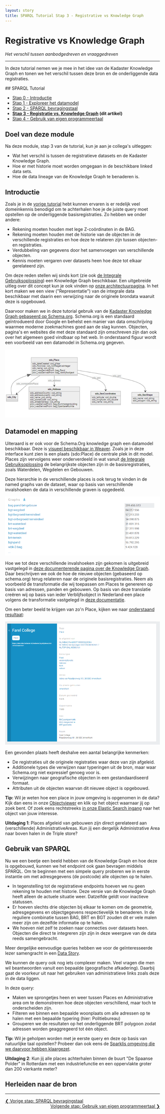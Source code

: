 ```yaml
---
layout: story
title: SPARQL Tutorial Stap 3 - Registrative vs Knowledge Graph
---
```


# Registrative vs Knowledge Graph

*Het verschil tussen aanbodgedreven en vraaggedreven*

***

In deze tutorial nemen we je mee in het idee van de Kadaster Knowledge Graph en tonen we het verschil tussen deze bron en de onderliggende data registraties.

<div class="textbox" markdown="1">
## SPARQL Tutorial

- [Stap 0 - Introductie](/developer/sparql/tutorial/0-Introductie)
- [Stap 1 - Exploreer het datamodel](/developer/sparql/tutorial/1-Exploreer-het-datamodel)
- [Stap 2 - SPARQL bevragingstaal](/developer/sparql/tutorial/2-SPARQL)
- **[Stap 3 - Registratie vs. Knowledge Graph](/developer/sparql/tutorial/3-Registratie-vs-Knowledge-Graph) (dit artikel)**
- [Stap 4 - Gebruik van eigen programmeertaal](/developer/sparql/tutorial/4-Gebruik-eigen-programmeertaal)

</div>

## Doel van deze module

Na deze module, stap 3 van de tutorial, kun je aan je collega's uitleggen:

- Wat het verschil is tussen de registratieve datasets en de Kadaster Knowledge Graph.
- Hoe er met historie moet worden omgegaan in de beschikbare linked data sets.
- Hoe de data lineage van de Knowledge Graph te benaderen is.

## Introductie

Zoals je in de [vorige tutorial](/developer/sparql/tutorial/2-SPARQL) hebt kunnen ervaren is er redelijk veel domeinkennis benodigd om te achterhalen hoe je de juiste query moet opstellen op de onderliggende basisregistraties.
Zo hebben we onder andere:

- Rekening moeten houden met lege Z-coördinaten in de BAG.
- Rekening moeten houden met de historie van de objecten in de verschillende registraties en hoe deze te relateren zijn tussen objecten- en registraties.
- Verdubbeling van gegevens door het samenvoegen van verschillende objecten.
- Kennis moeten vergaren over datasets heen hoe deze tot elkaar gerelateerd zijn.

Om deze reden stellen wij sinds kort (zie ook [de Integrale Gebruiksoplossing](/cases/integralegebruiksoplossing)) een Knowledge Graph beschikbaar. Een uitgebreide uitleg over dit concept kun je ook vinden op [onze architectuurpagina](/demonstrators/architectuur-selfservice/KnowledgeGraph/). In het kort maken we een view ("Representatie") van de integrale data beschikbaar met daarin een verwijzing naar de originele brondata waaruit deze is opgebouwd.

Daarvoor maken we in deze tutorial gebruik van de [Kadaster Knowledge Graph gebaseerd op Schema.org](https://data.labs.kadaster.nl/kadaster/kg). Schema.org is een standaard geïntrodueerd door Google en behelst een manier van data omschrijving waarmee moderne zoekmachines goed aan de slag kunnen. Objecten, pagina's en websites die met deze standaard zijn omschreven zijn dan ook over het algemeen goed vindbaar op het web. In onderstaand figuur wordt een voorbeeld van een datamodel in Schema.org gegeven.

![Mermaid schema.org](/assets/images/mermaid-sdo-model.png)

## Datamodel en mapping

Uiteraard is er ook voor de Schema.Org knowledge graph een datamodel beschikbaar. Deze is [visueel beschikbaar in Weaver](https://kadaster.wvr.io/kg-kadaster/home). Zoals je in deze interface kunt zien is een plaats (sdo:Place) de centrale plek in dit model. Places zijn vervolgens weer onderverdeeld in wat vanuit [de Integrale Gebruiksoplossing](/cases/integralegebruiksoplossing) de belangrijkste objecten zijn in de basisregistraties, zoals Waterdelen, Wegdelen en Gebouwen.

Deze hierarchie in de verschillende places is ook terug te vinden in de named graphs van de dataset, waar op basis van verschillende invalshoeken de data in verschillende graven is opgedeeld.

![Graphs schema.org](/assets/images/graphs-kkg.PNG)

Hoe we tot deze verschillende invalshoeken zijn gekomen is uitgebreid vastgelegd in [deze documenterende pagina over de Knowledge Graph](/demonstrators/architectuur-selfservice/KnowledgeGraph/). Daar beschrijven we ook de hoe de nieuwe objecten (gebaseerd op schema.org) terug relateren naar de originele basisregistraties. Neem als voorbeeld de transformatie die wij toepassen om Places te genereren op basis van adressen, panden en gebouwen. Op basis van deze translatie creëren wij op basis van ieder Verblijfsobject in Nederland een place volgens de transformatie vastgelegd in [deze documentatie](https://labs.kadaster.nl/demonstrators/architectuur-selfservice/KnowledgeGraph/#41-van-gebouwpand-naar-schemaorg-place-visuele-weergave).

Om een beter beeld te krijgen van zo'n Place, kijken we naar [onderstaand resultaat](https://data.labs.kadaster.nl/kadaster/kg/id/place/0307010000402601):

![Voorbeeld Adres Place](/assets/images/Voorbeeld-place-kkg.PNG)

Een gevonden plaats heeft deshalve een aantal belangrijke kenmerken:

- De registraties uit de originele registraties waar deze van zijn afgeleid.
- Additionele types die verwijzen naar typeringen uit de bron, maar waar Schema.org niet expressief genoeg voor is.
- Verwijzingen naar geografische objecten in een gestandaardiseerd formaat.
- Attributen uit de objecten waarvan dit nieuwe object is opgebouwd.

**Tip:** Wil je weten hoe een place in jouw omgeving is opgenomen in de data? Kijk dan eens in onze [Objectviewer](https://labs.kadaster.nl/demonstrators/objectviewer) en klik op het object waarnaar jij op zoek bent. Of zoek eens rechtstreeks [in onze Elastic Search ingang](https://data.labs.kadaster.nl/kadaster/kg/search/search) naar het object van jouw interesse.

<div class="textbox" markdown="2">
    <b>Uitdaging 1</b>: Places afgeleid van gebouwen zijn direct gerelateerd aan (verschillende) AdministrativeAreas. Kun jij een dergelijk Administrative Area naar boven halen in de Triple store?
</div>

## Gebruik van SPARQL

Nu we een beetje een beeld hebben van de Knowledge Graph en hoe deze is opgebouwd, kunnen we het endpoint ook gaan bevragen middels SPARQL. Om te beginnen met een simpele query proberen we in eerste instantie om met adresgegevens (de postcode) alle objecten op te halen.

<query data-config-ref="https://data.labs.kadaster.nl/dst/-/queries/Tutorial3-KnowledgeGraph-Adresgegevens/4">
</query>

- In tegenstelling tot de registratieve endpoints hoeven we nu geen rekening te houden met historie. Deze versie van de Knowledge Graph heeft alleen de actuele situatie weer. Datzelfde geldt voor inactieve statussen.
- Er hoeven slechts drie objecten bij elkaar te komen om de geometrie, adresgegevens en objectgegevens respectievelijk te benaderen. In de reguliere combinatie tussen BAG, BRT en BGT zouden dit er vele malen meer zijn om dezelfde informatie op te halen.
- We hoeven niet zelf te zoeken naar connecties over datasets heen. Objecten die direct te integreren zijn zijn in deze weergave van de data reeds samengebracht.

Meer dergelijke eenvoudige queries hebben we voor de geïnteresseerde lezer samengracht in een [Data Story](https://data.labs.kadaster.nl/kadaster/-/stories/algemene-queries-voor-kg-gebruik).

We kunnen de query ook nog iets complexer maken. Veel vragen die men wil beantwoorden vanuit een bepaalde (geografische afkadering). Daarbij gaat de voorkeur uit naar het gebruiken van administratieve links zoals deze in de data liggen.

<query data-config-ref="https://data.labs.kadaster.nl/dst/-/queries/Tutorial3-KnowledgeGraph-ComplexeQuery/2">
</query>

In deze query:

- Maken we sprongetjes heen en weer tussen Places en Administrative area om te demonstreren hoe deze objecten verschillend, maar toch te onderscheiden zijn.
- Filteren we binnen een bepaalde woonplaats om alle adressen op te halen met een bepaalde typering (hier: Politiebureau)
- Grouperen we de resultaten op het onderliggende BRT polygoon zodat adressen worden geaggregeerd tot één object.

**Tip:** Wil je geholpen worden met je eerste query en deze op basis van natuurlijke taal opstellen? Probeer dan ook eens de [Sparklis omgeving die we daarvoor hebben klaargezet](https://labs.kadaster.nl/demonstrators/sparklis/osparklis.html?title=%0A%09%09%09%09%09%09%09%09%20%20SDO%20Knowledge%20Graph%0A%09%09%09%09%09%09%09%20%20&endpoint=https%3A//api.labs.kadaster.nl/datasets/kadaster/kg-demo-sparklis/services/default/sparql&avoid_lengthy_queries=true&concept_lexicons_select=http%3A//www.w3.org/2000/01/rdf-schema%23label&lang=nl).

<div class="textbox" markdown="2">
    <b>Uitdaging 2</b>: Kun jij alle places achterhalen binnen de buurt "De Spaanse Polder" in Rotterdam met een industriefunctie en een oppervlakte groter dan 200 vierkante meter?
</div>

## Herleiden naar de bron


***

<div style="text-align: left">
    <a href="/developer/sparql/tutorial/2-SPARQL">
        &#10094; Vorige stap: SPARQL bevragingstaal
    </a>
</div>
<div style="text-align: right">
    <a href="/developer/sparql/tutorial/4-Gebruik-eigen-programmeertaal">
        Volgende stap: Gebruik van eigen programmeertaal &#10095;
    </a>
</div>
